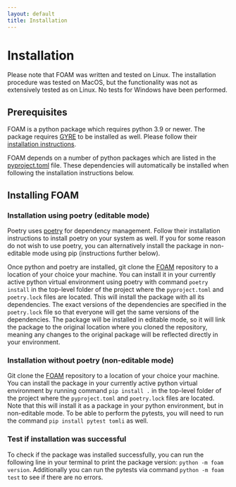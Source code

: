 ```yaml
---
layout: default
title: Installation
---
```

# Installation

Please note that FOAM was written and tested on Linux. The installation procedure was tested on MacOS, but the functionality was not as extensively tested as on Linux. No tests for Windows have been performed.

## Prerequisites
FOAM is a python package which requires python 3.9 or newer. The package requires <a href="https://gyre.readthedocs.io/en/stable/" target="_blank"> GYRE</a> to be installed as well. Please follow their <a href="https://gyre.readthedocs.io/en/stable/ref-guide/installation.html" target="_blank"> installation instructions</a>.

FOAM depends on a number of python packages which are listed in the <a href="https://github.com/MichielsenM/FOAM/tree/master/pyproject.toml" target="_blank"> pyproject.toml</a> file. These dependencies will automatically be installed when following the installation instructions below.

## Installing FOAM
### Installation using poetry (editable mode)
Poetry uses <a href="https://python-poetry.org/docs/" target="_blank"> poetry</a> for dependency management. Follow their installation instructions to install poetry on your system as well. If you for some reason do not wish to use poetry, you can alternatively install the package in non-editable mode using pip (instructions further below).

Once python and poetry are installed, git clone the <a href="https://github.com/MichielsenM/FOAM" target="_blank"> FOAM</a> repository to a location of your choice your machine. You can install it in your currently active python virtual environment using poetry with command `poetry install` in the top-level folder of the project where the `pyproject.toml` and `poetry.lock` files are located. This will install the package with all its dependencies. The exact versions of the dependencies are specified in the `poetry.lock` file so that everyone will get the same versions of the dependencies. The package will be installed in editable mode, so it will link the package to the original location where you cloned the repository, meaning any changes to the original package will be reflected directly in your environment.

### Installation without poetry (non-editable mode)
Git clone the <a href="https://github.com/MichielsenM/FOAM" target="_blank"> FOAM</a> repository to a location of your choice your machine. You can install the package in your currently active python virtual environment by running command `pip install .` in the top-level folder of the project where the `pyproject.toml` and `poetry.lock` files are located. Note that this will install it as a package in your python environment, but in non-editable mode. To be able to perform the pytests, you will need to run the command `pip install pytest tomli` as well.


### Test if installation was successful
To check if the package was installed successfully, you can run the following line in your terminal to print the package version: `python -m foam version`.
Additionally you can run the pytests via command `python -m foam test` to see if there are no errors.